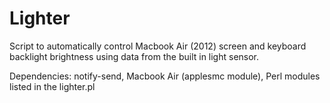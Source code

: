 Lighter
=======

Script to automatically control Macbook Air (2012) screen and keyboard backlight brightness using data from the built in light sensor.

Dependencies: notify-send, Macbook Air (applesmc module), Perl modules listed in the lighter.pl

